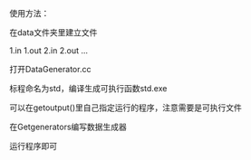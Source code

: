 使用方法：

在data文件夹里建立文件

1.in 1.out 2.in 2.out ...

打开DataGenerator.cc

标程命名为std，编译生成可执行函数std.exe

可以在getoutput()里自己指定运行的程序，注意需要是可执行文件

在Getgenerators编写数据生成器

运行程序即可